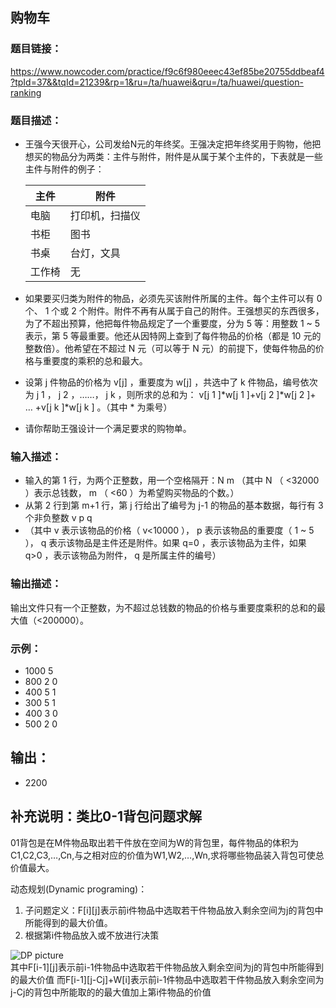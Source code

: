 ## 购物车
### 题目链接： 
https://www.nowcoder.com/practice/f9c6f980eeec43ef85be20755ddbeaf4?tpId=37&&tqId=21239&rp=1&ru=/ta/huawei&qru=/ta/huawei/question-ranking <br>

### 题目描述：
* 王强今天很开心，公司发给N元的年终奖。王强决定把年终奖用于购物，他把想买的物品分为两类：主件与附件，附件是从属于某个主件的，下表就是一些主件与附件的例子：<br>

   | 主件    |	附件 | 
   |------  | -------- | 
   |电脑    |	打印机，扫描仪| 
   |书柜    |	图书 |
   |书桌    |	台灯，文具 |
   |工作椅  |	无 |

* 如果要买归类为附件的物品，必须先买该附件所属的主件。每个主件可以有 0 个、 1 个或 2 个附件。附件不再有从属于自己的附件。王强想买的东西很多，为了不超出预算，他把每件物品规定了一个重要度，分为 5 等：用整数 1 ~ 5 表示，第 5 等最重要。他还从因特网上查到了每件物品的价格（都是 10 元的整数倍）。他希望在不超过 N 元（可以等于 N 元）的前提下，使每件物品的价格与重要度的乘积的总和最大。<br>
* 设第 j 件物品的价格为 v[j] ，重要度为 w[j] ，共选中了 k 件物品，编号依次为 j 1 ， j 2 ，……， j k ，则所求的总和为：
v[j 1 ]*w[j 1 ]+v[j 2 ]*w[j 2 ]+ … +v[j k ]*w[j k ] 。（其中 * 为乘号）<br>
* 请你帮助王强设计一个满足要求的购物单。<br>

### 输入描述：
* 输入的第 1 行，为两个正整数，用一个空格隔开：N m （其中 N （ <32000 ）表示总钱数， m （ <60 ）为希望购买物品的个数。）
*  从第 2 行到第 m+1 行，第 j 行给出了编号为 j-1 的物品的基本数据，每行有 3 个非负整数 v p q
* （其中 v 表示该物品的价格（ v<10000 ）， p 表示该物品的重要度（ 1 ~ 5 ）， q 表示该物品是主件还是附件。如果 q=0 ，表示该物品为主件，如果 q>0 ，表示该物品为附件， q 是所属主件的编号）

### 输出描述：
 输出文件只有一个正整数，为不超过总钱数的物品的价格与重要度乘积的总和的最大值（<200000）。<br>

### 示例：
* 1000 5
* 800 2 0
* 400 5 1
* 300 5 1
* 400 3 0
* 500 2 0

## 输出：
* 2200

## 补充说明：类比0-1背包问题求解
01背包是在M件物品取出若干件放在空间为W的背包里，每件物品的体积为C1,C2,C3,…,Cn,与之相对应的价值为W1,W2,…,Wn,求将哪些物品装入背包可使总价值最大。

动态规划(Dynamic programing)：
1. 子问题定义：F[i][j]表示前i件物品中选取若干件物品放入剩余空间为j的背包中所能得到的最大价值。
2. 根据第i件物品放入或不放进行决策

![DP picture](D:\me\algorithm\com\kunyiduan\shoppingCard\dp.png) <br>
其中F[i-1][j]表示前i-1件物品中选取若干件物品放入剩余空间为j的背包中所能得到的最大价值
而F[i-1][j-Cj]+W[i]表示前i-1件物品中选取若干件物品放入剩余空间为j-Cj的背包中所能取的的最大值加上第i件物品的价值